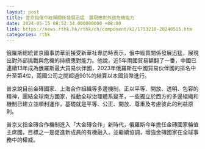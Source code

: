 ```yaml
---
layout: post
title: 普京指俄中經貿關係發展迅猛　展現應對外部危機能力
date: 2024-05-15 08:52:34.000000000 +08:00
link: https://news.rthk.hk/rthk/ch/component/k2/1753210-20240515.htm
categories: rthk
---
```


俄羅斯總統普京國事訪華前接受新華社專訪時表示，俄中經貿關係發展迅猛，展現出對外部挑戰與危機的持續應對能力。他說，近5年兩國貿易額翻了一番，中國已連續13年成為俄羅斯最大貿易伙伴國，2023年俄羅斯在中國貿易伙伴國的排名中升至第4位，兩國公司之間超過90%的結算以本國貨幣進行。

普京說目前金磚國家、上海合作組織等多邊機制，正以平等、開放、透明、包容的精神，團結全球南方國家，推動全球治理體系變革，一些獨立於西方的多邊組織和機制已建立並順利運作，基礎就是平等、公正、開放、尊重及考慮彼此的利益原則。

普京又指金磚合作機制進入「大金磚合作」新時代，俄羅斯今年擔任金磚國家輪值主席國，目標之一是促進新成員的有機融入，並繼續協調，增強金磚國家在全球事務中的權威。
